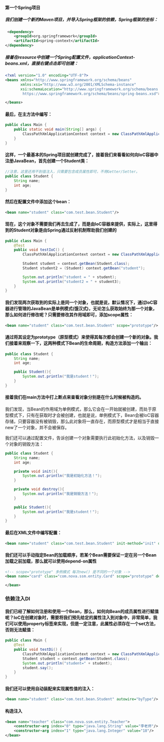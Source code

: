 #### 第一个Spring项目
##### 我们创建一个新的Maven项目，并导入Spring框架的依赖，Spring框架的坐标：
~~~xml
 <dependency>
    <groupId>org.springframework</groupId>
    <artifactId>spring-context</artifactId>
</dependency>
~~~
##### 接着在resource中创建一个Spring配置文件，applicationContext-beans.xml，直接右键点击即可创建：
~~~xml
<?xml version="1.0" encoding="UTF-8"?>
<beans xmlns="http://www.springframework.org/schema/beans"
       xmlns:xsi="http://www.w3.org/2001/XMLSchema-instance"
       xsi:schemaLocation="http://www.springframework.org/schema/beans
        https://www.springframework.org/schema/beans/spring-beans.xsd">

</beans>
~~~
#### 最后，在主方法中编写：
~~~java
public class Main {
    public static void main(String[] args) {
        ClassPathXmlApplicationContext context = new ClassPathXmlApplicationContext("applicationContext-beans.xml");
    }
}
~~~
#### 这样，一个最基本的Spring项目就创建完成了，接着我们来看看如何向IoC容器中注册JavaBean，首先创建一个Student类：
~~~java
//注意，这里还用不到值注入，只需要包含成员属性即可，不用Getter/Setter。
public class Student {
    String name;
    int age;
}
~~~
#### 然后在配置文件中添加这个bean：
~~~xml
<bean name="student" class="com.test.bean.Student"/>
~~~
#### 现在，这个对象不需要我们再去生成了，而是由IoC容器来提供，实际上，这里得到的Student对象是由Spring通过反射机制帮助我们创建的
~~~java
public class Main {
    @Test
    public void testIoC() {
        ClassPathXmlApplicationContext context = new ClassPathXmlApplicationContext("applicationContext-beans.xml");
        
        Student student = context.getBean(Student.class);
        Student student2 = (Student) context.getBean("student");

        System.out.println("student = " + student);
        System.out.println("student2 = " + student3);
    }
}
~~~
#### 我们发现两次获取到的实际上是同一个对象，也就是说，默认情况下，通过IoC容器进行管理的JavaBean是单例模式(饿汉式)，无论怎么获取始终为那一个对象，那么如何进行修改呢？只需要修改其作用域即可，添加scope属性：
~~~xml
<bean name="student" class="com.test.bean.Student" scope="prototype"/>
~~~
#### 通过将其设定为prototype（原型模式）来使得其每次都会创建一个新的对象。我们接着来观察一下，这两种模式下Bean的生命周期，构造方法添加一个输出：
~~~java
public class Student {
    String name;
    int age;

    public Student(){
        System.out.println("我是student！");
    }
}
~~~
#### 接着我们在main方法中打上断点来查看对象分别是在什么时候被构造的。

我们发现，当Bean的作用域为单例模式，那么它会在一开始就被创建，而处于原型模式下，只有在获取时才会被创建，也就是说，单例模式下，Bean会被IoC容器存储，只要容器没有被销毁，那么此对象将一直存在，而原型模式才是相当于直接new了一个对象，并不会被保存。

我们还可以通过配置文件，告诉创建一个对象需要执行此初始化方法，以及销毁一个对象的销毁方法：
~~~java
public class Student {
    String name;
    int age;

    private void init(){
        System.out.println("我是初始化方法！");
    }

    private void destroy(){
        System.out.println("我是销毁方法！");
    }

    public Student(){
        System.out.println("我是student！");
    }
}
~~~
#### 最后在XML文件中编写配置：
~~~xml
<bean name="student" class="com.test.bean.Student" init-method="init" destroy-method="destroy"/>
~~~

#### 我们还可以手动指定Bean的加载顺序，若某个Bean需要保证一定在另一个Bean加载之前加载，那么就可以使用depend-on属性
~~~xml
<!-- scope="prototype" 多例模式 每次new() 是不同的一个对象 -->
<bean name="card" class="com.nova.ssm.entity.Card" scope="prototype" depends-on="student">

</bean>
~~~
### 依赖注入DI
#### 我们已经了解如何注册和使用一个Bean，那么，如何向Bean的成员属性进行赋值呢？IoC在创建对象时，需要将我们预先给定的属性注入到对象中，非常简单，我们可以使用property标签来实现，但是一定注意，此属性必须存在一个set方法，否则无法赋值：
~~~java
public class Main {
    @Test
    public void testDi() {
        ClassPathXmlApplicationContext context = new ClassPathXmlApplicationContext("applicationContext-beans.xml");
        Student student = context.getBean(Student.class);
        System.out.println("student=" + student);
        student.say();
    }
}
~~~
#### 我们还可以使用自动装配来实现属性值的注入：
~~~xml
<bean name="student" class="com.test.bean.Student" autowire="byType"/>
~~~

#### 构造注入
~~~xml
<bean name="teacher" class="com.nova.ssm.entity.Teacher">
    <constructor-arg index="0" type="java.lang.String" value="李老师"/>
    <constructor-arg index="1" type="java.lang.Integer" value="18"/>
</bean>
~~~
